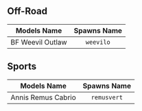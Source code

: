 <!-- ## Boats
## Commercials
## Compacts
## Coupes
## Cycles
## Emergency
## Helicopters
## Industrial
## Military
## Motorcycles
## Muscle -->

## Off-Road

| Models Name | Spawns Name |
| ----------- | :---------: |
| BF Weevil Outlaw | `weevilo` |

<!-- ## Open Wheel
## Planes
## SUVs
## Sedans
## Service-->

## Sports

| Models Name | Spawns Name |
| ----------- | :---------: |
| Annis Remus Cabrio | `remusvert` |

<!-- ## Sports Classic
## Super
## Trailer
## Trains
## Utility -->
